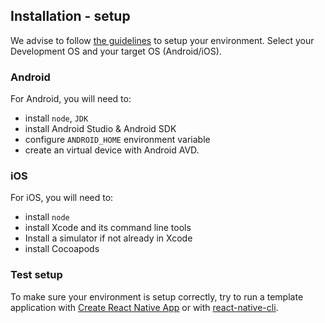 ## Installation - setup

We advise to follow [the guidelines][1] to setup your environment. Select your Development OS and your target OS (Android/iOS).

### Android

For Android, you will need to:

- install `node`, `JDK`
- install Android Studio & Android SDK
- configure `ANDROID_HOME` environment variable
- create an virtual device with Android AVD.

### iOS

For iOS, you will need to:

- install `node`
- install Xcode and its command line tools
- Install a simulator if not already in Xcode
- install Cocoapods

### Test setup

To make sure your environment is setup correctly, try to run a template application with [Create React Native App][2] or with [react-native-cli][3].

[1]: https://reactnative.dev/docs/environment-setup
[2]: https://github.com/expo/create-react-native-app
[3]: https://github.com/react-native-community/cli
